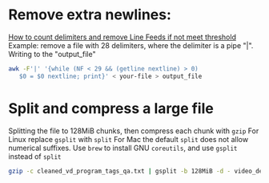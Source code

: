 # Remove extra newlines:
[How to count delimiters and remove Line Feeds if not meet threshold](https://unix.stackexchange.com/questions/336308/how-to-count-delimiters-and-remove-line-feeds-if-not-meet-threshold)
Example: remove a file with 28 delimiters, where the delimiter is a pipe "|". Writing to the "output_file"
```bash
awk -F'|' '{while (NF < 29 && (getline nextline) > 0)
   $0 = $0 nextline; print}' < your-file > output_file
```


# Split and compress a large file

Splitting the file to 128MiB chunks, then compress each chunk with `gzip`
For Linux replace `gsplit` with `split`
For Mac the default `split` does not allow numerical suffixes. Use `brew` to install GNU `coreutils`, and use `gsplit` instead of `split`

```bash
gzip -c cleaned_vd_program_tags_qa.txt | gsplit -b 128MiB -d - video_descriptor_cleaned_full_dataset_06102021.gz_
```
